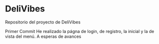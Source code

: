 # DeliVibes
Repositorio del proyecto de DeliVibes

Primer Commit
He realizado la págna de login, de registro, la inicial y la de vista del menú. A esperas de avances

